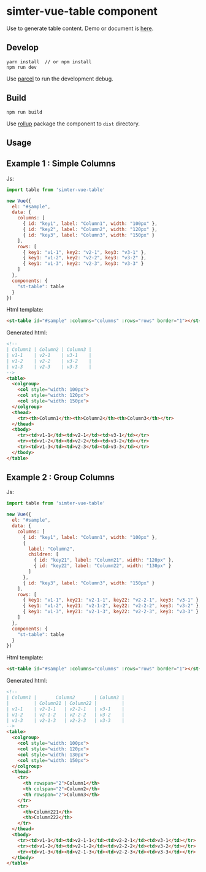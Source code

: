 # simter-vue-table component

Use to generate table content.
Demo or document is [here](https://simter.github.io/simter-vue-table).

## Develop

```
yarn install  // or npm install
npm run dev
```

Use [parcel] to run the development debug.

## Build

```
npm run build
```

Use [rollup] package the component to `dist` directory.

## Usage

## Example 1 : Simple Columns

Js:

```js
import table from 'simter-vue-table'

new Vue({
  el: "#sample",
  data: {
    columns: [
      { id: "key1", label: "Column1", width: "100px" },
      { id: "key2", label: "Column2", width: "120px" },
      { id: "key3", label: "Column3", width: "150px" }
    ],
    rows: [
      { key1: "v1-1", key2: "v2-1", key3: "v3-1" },
      { key1: "v1-2", key2: "v2-2", key3: "v3-2" },
      { key1: "v1-3", key2: "v2-3", key3: "v3-3" }
    ]
  },
  components: {
    "st-table": table
  }
})
```

Html template:

```html
<st-table id="#sample" :columns="columns" :rows="rows" border="1"></st-table>
```

Generated html:

```html
<!--
| Column1 | Column2 | Column3 |
| v1-1    | v2-1    | v3-1    |
| v1-2    | v2-2    | v3-2    |
| v1-3    | v2-3    | v3-3    |
-->
<table>
  <colgroup>
    <col style="width: 100px">
    <col style="width: 120px">
    <col style="width: 150px">
  </colgroup>
  <thead>
    <tr><th>Column1</th><th>Column2</th><th>Column3</th></tr>
  </thead>
  <tbody>
    <tr><td>v1-1</td><td>v2-1</td><td>v3-1</td></tr>
    <tr><td>v1-2</td><td>v2-2</td><td>v3-2</td></tr>
    <tr><td>v1-3</td><td>v2-3</td><td>v3-3</td></tr>
  </tbody>
</table>
```

## Example 2 : Group Columns

Js:

```js
import table from 'simter-vue-table'

new Vue({
  el: "#sample",
  data: {
    columns: [
      { id: "key1", label: "Column1", width: "100px" },
      {
        label: "Column2",
        children: [
          { id: "key21", label: "Column21", width: "120px" },
          { id: "key22", label: "Column22", width: "130px" }
        ]
      },
      { id: "key3", label: "Column3", width: "150px" }
    ],
    rows: [
      { key1: "v1-1", key21: "v2-1-1", key22: "v2-2-1", key3: "v3-1" },
      { key1: "v1-2", key21: "v2-1-2", key22: "v2-2-2", key3: "v3-2" },
      { key1: "v1-3", key21: "v2-1-3", key22: "v2-2-3", key3: "v3-3" }
    ]
  },
  components: {
    "st-table": table
  }
})
```

Html template:

```html
<st-table id="#sample" :columns="columns" :rows="rows" border="1"></st-table>
```

Generated html:

```html
<!--
| Column1 |       Column2       | Column3 |
|         | Column21 | Column22 |         |
| v1-1    | v2-1-1   | v2-2-1   | v3-1    |
| v1-2    | v2-1-2   | v2-2-2   | v3-2    |
| v1-3    | v2-1-3   | v2-2-3   | v3-3    |
--> 
<table>
  <colgroup>
    <col style="width: 100px">
    <col style="width: 120px">
    <col style="width: 130px">
    <col style="width: 150px">
  </colgroup>
  <thead>
    <tr>
      <th rowspan="2">Column1</th>
      <th colspan="2">Column2</th>
      <th rowspan="2">Column3</th>
    </tr>
    <tr>
      <th>Column221</th>
      <th>Column222</th>
    </tr>
  </thead>
  <tbody>
    <tr><td>v1-1</td><td>v2-1-1</td><td>v2-2-1</td><td>v3-1</td></tr>
    <tr><td>v1-2</td><td>v2-1-2</td><td>v2-2-2</td><td>v3-2</td></tr>
    <tr><td>v1-3</td><td>v2-1-3</td><td>v2-2-3</td><td>v3-3</td></tr>
  </tbody>
</table>
```

[rollup]: https://rollupjs.org
[parcel]: https://parceljs.org
[yarn]: https://yarnpkg.com
